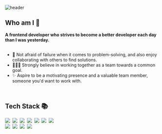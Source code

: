 
![header](https://capsule-render.vercel.app/api?type=soft&color=auto&height=120&animation=blink&text=🧑‍💻%20Jisoo%20OK)

## Who am I 🤳
<strong>A frontend developer who strives to become a better developer each day than I was yesterday.</strong>  <br><br>
<ul>
<li> 🧰 Not afraid of failure when it comes to problem-solving, and also enjoy collaborating with others to find solutions.</li>
<li> 🧑‍🤝‍🧑 Strongly believe in working together as a team towards a common goal.</li>
<li> ✨ Aspire to be a motivating presence and a valuable team member, someone you'd want to work with.</li>
</ul>

<br />

## Tech Stack 📚
<div>
  <img src="https://img.shields.io/badge/Javascript-ffb13b?style=flat-square&logo=javascript&logoColor=white"/>&nbsp 
  <img src="https://img.shields.io/badge/React-61dafb?style=flat-square&logo=react&logoColor=white"/>&nbsp
  <img src="https://img.shields.io/badge/Next.js-000000?style=flat-square&logo=Next.js&logoColor=white"/>&nbsp 
  <img src="https://img.shields.io/badge/TypeScript-3178c6?style=flat-square&logo=typescript&logoColor=white"/>&nbsp 
  <img src="https://img.shields.io/badge/Node.js-339933?style=flat-square&logo=Node.js&logoColor=white"/>&nbsp
  <img src="https://img.shields.io/badge/Express-000000?style=flat-square&logo=Express&logoColor=white"/>&nbsp
  <img src="https://img.shields.io/badge/MongoDB-47a248?style=flat-square&logo=MongoDB&logoColor=white"/>&nbsp
  <br />
  <img src="https://img.shields.io/badge/MobX-ff9955?style=flat-square&logo=MobX&logoColor=white"/></a>&nbsp
  <img src="https://img.shields.io/badge/Redux-764abc?style=flat-square&logo=Redux&logoColor=white"/></a>&nbsp
  <img src="https://img.shields.io/badge/Tanstack%20Query-ff4154?style=flat-square&logo=ReactQuery&logoColor=white"/></a>&nbsp
  <img src="https://img.shields.io/badge/React%20Hook%20Form-ec5880?style=flat-square&logo=ReactHookForm&logoColor=white"/></a>&nbsp
</div>

<br />
<br />

<!-- 
  ![okcorn's GitHub stats](https://github-readme-stats.vercel.app/api?username=okcorn&show_icons=true&theme=radical) 
  ![contribution](https://github-profile-summary-cards.vercel.app/api/cards/profile-details?username=okcorn&theme=nord_dark)
-->
